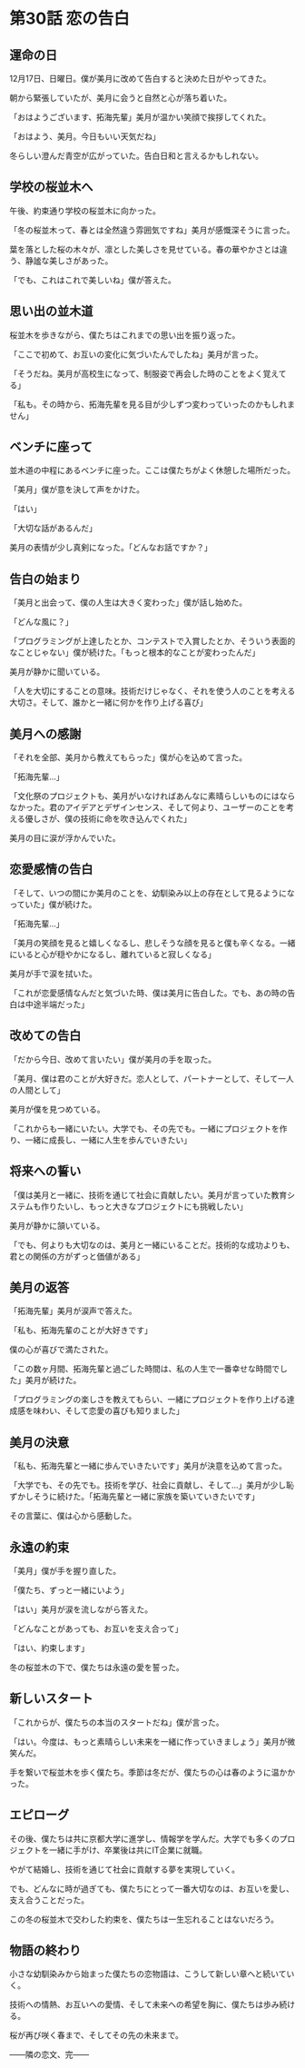 # 第30話 恋の告白

## 運命の日

12月17日、日曜日。僕が美月に改めて告白すると決めた日がやってきた。

朝から緊張していたが、美月に会うと自然と心が落ち着いた。

「おはようございます、拓海先輩」美月が温かい笑顔で挨拶してくれた。

「おはよう、美月。今日もいい天気だね」

冬らしい澄んだ青空が広がっていた。告白日和と言えるかもしれない。

## 学校の桜並木へ

午後、約束通り学校の桜並木に向かった。

「冬の桜並木って、春とは全然違う雰囲気ですね」美月が感慨深そうに言った。

葉を落とした桜の木々が、凛とした美しさを見せている。春の華やかさとは違う、静謐な美しさがあった。

「でも、これはこれで美しいね」僕が答えた。

## 思い出の並木道

桜並木を歩きながら、僕たちはこれまでの思い出を振り返った。

「ここで初めて、お互いの変化に気づいたんでしたね」美月が言った。

「そうだね。美月が高校生になって、制服姿で再会した時のことをよく覚えてる」

「私も。その時から、拓海先輩を見る目が少しずつ変わっていったのかもしれません」

## ベンチに座って

並木道の中程にあるベンチに座った。ここは僕たちがよく休憩した場所だった。

「美月」僕が意を決して声をかけた。

「はい」

「大切な話があるんだ」

美月の表情が少し真剣になった。「どんなお話ですか？」

## 告白の始まり

「美月と出会って、僕の人生は大きく変わった」僕が話し始めた。

「どんな風に？」

「プログラミングが上達したとか、コンテストで入賞したとか、そういう表面的なことじゃない」僕が続けた。「もっと根本的なことが変わったんだ」

美月が静かに聞いている。

「人を大切にすることの意味。技術だけじゃなく、それを使う人のことを考える大切さ。そして、誰かと一緒に何かを作り上げる喜び」

## 美月への感謝

「それを全部、美月から教えてもらった」僕が心を込めて言った。

「拓海先輩...」

「文化祭のプロジェクトも、美月がいなければあんなに素晴らしいものにはならなかった。君のアイデアとデザインセンス、そして何より、ユーザーのことを考える優しさが、僕の技術に命を吹き込んでくれた」

美月の目に涙が浮かんでいた。

## 恋愛感情の告白

「そして、いつの間にか美月のことを、幼馴染み以上の存在として見るようになっていた」僕が続けた。

「拓海先輩...」

「美月の笑顔を見ると嬉しくなるし、悲しそうな顔を見ると僕も辛くなる。一緒にいると心が穏やかになるし、離れていると寂しくなる」

美月が手で涙を拭いた。

「これが恋愛感情なんだと気づいた時、僕は美月に告白した。でも、あの時の告白は中途半端だった」

## 改めての告白

「だから今日、改めて言いたい」僕が美月の手を取った。

「美月、僕は君のことが大好きだ。恋人として、パートナーとして、そして一人の人間として」

美月が僕を見つめている。

「これからも一緒にいたい。大学でも、その先でも。一緒にプロジェクトを作り、一緒に成長し、一緒に人生を歩んでいきたい」

## 将来への誓い

「僕は美月と一緒に、技術を通じて社会に貢献したい。美月が言っていた教育システムも作りたいし、もっと大きなプロジェクトにも挑戦したい」

美月が静かに頷いている。

「でも、何よりも大切なのは、美月と一緒にいることだ。技術的な成功よりも、君との関係の方がずっと価値がある」

## 美月の返答

「拓海先輩」美月が涙声で答えた。

「私も、拓海先輩のことが大好きです」

僕の心が喜びで満たされた。

「この数ヶ月間、拓海先輩と過ごした時間は、私の人生で一番幸せな時間でした」美月が続けた。

「プログラミングの楽しさを教えてもらい、一緒にプロジェクトを作り上げる達成感を味わい、そして恋愛の喜びも知りました」

## 美月の決意

「私も、拓海先輩と一緒に歩んでいきたいです」美月が決意を込めて言った。

「大学でも、その先でも。技術を学び、社会に貢献し、そして...」美月が少し恥ずかしそうに続けた。「拓海先輩と一緒に家族を築いていきたいです」

その言葉に、僕は心から感動した。

## 永遠の約束

「美月」僕が手を握り直した。

「僕たち、ずっと一緒にいよう」

「はい」美月が涙を流しながら答えた。

「どんなことがあっても、お互いを支え合って」

「はい、約束します」

冬の桜並木の下で、僕たちは永遠の愛を誓った。

## 新しいスタート

「これからが、僕たちの本当のスタートだね」僕が言った。

「はい。今度は、もっと素晴らしい未来を一緒に作っていきましょう」美月が微笑んだ。

手を繋いで桜並木を歩く僕たち。季節は冬だが、僕たちの心は春のように温かかった。

## エピローグ

その後、僕たちは共に京都大学に進学し、情報学を学んだ。大学でも多くのプロジェクトを一緒に手がけ、卒業後は共にIT企業に就職。

やがて結婚し、技術を通じて社会に貢献する夢を実現していく。

でも、どんなに時が過ぎても、僕たちにとって一番大切なのは、お互いを愛し、支え合うことだった。

この冬の桜並木で交わした約束を、僕たちは一生忘れることはないだろう。

## 物語の終わり

小さな幼馴染みから始まった僕たちの恋物語は、こうして新しい章へと続いていく。

技術への情熱、お互いへの愛情、そして未来への希望を胸に、僕たちは歩み続ける。

桜が再び咲く春まで、そしてその先の未来まで。

――隣の恋文、完――